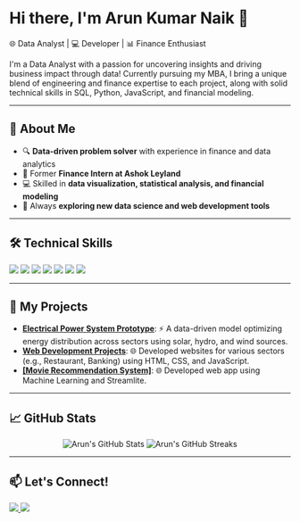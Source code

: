 # Hi there, I'm Arun Kumar Naik 👋

🌐 Data Analyst | 💻 Developer | 📊 Finance Enthusiast

I'm a Data Analyst with a passion for uncovering insights and driving business impact through data! Currently pursuing my MBA, I bring a unique blend of engineering and finance expertise to each project, along with solid technical skills in SQL, Python, JavaScript, and financial modeling.

---

## 🚀 About Me
- 🔍 **Data-driven problem solver** with experience in finance and data analytics
- 🏢 Former **Finance Intern at Ashok Leyland**
- 💻 Skilled in **data visualization, statistical analysis, and financial modeling**
- 🌱 Always **exploring new data science and web development tools**

---

## 🛠️ Technical Skills
<p align="left">
  <img src="https://img.shields.io/badge/SQL-%2307405e.svg?&style=for-the-badge&logo=amazon-dynamodb&logoColor=white" />
  <img src="https://img.shields.io/badge/Python-%2314354C.svg?&style=for-the-badge&logo=python&logoColor=white" />
  <img src="https://img.shields.io/badge/JavaScript-%23F7DF1E.svg?&style=for-the-badge&logo=javascript&logoColor=black" />
  <img src="https://img.shields.io/badge/Excel-%2334A853.svg?&style=for-the-badge&logo=microsoft-excel&logoColor=white" />
  <img src="https://img.shields.io/badge/Bootstrap-%23563D7C.svg?&style=for-the-badge&logo=bootstrap&logoColor=white" />
  <img src="https://img.shields.io/badge/Tableau-%23E97627.svg?&style=for-the-badge&logo=tableau&logoColor=white" />
  <img src="https://img.shields.io/badge/Power_BI-%23F2C811.svg?&style=for-the-badge&logo=powerbi&logoColor=black" />
</p>

---

## 💼 My Projects
- **[Electrical Power System Prototype](#)**: ⚡ A data-driven model optimizing energy distribution across sectors using solar, hydro, and wind sources.
- **[Web Development Projects](#)**: 🌐 Developed websites for various sectors (e.g., Restaurant, Banking) using HTML, CSS, and JavaScript.
- <a href=https://movies4you.streamlit.app/>**[Movie Recommendation System]**<a/>: 🌐 Developed web app using Machine Learning and Streamlite. 

---

## 📈 GitHub Stats

<p align="center">
  <img src="https://github-readme-stats.vercel.app/api?username=ArunKumarNaikMegavath&show_icons=true&theme=radical" alt="Arun's GitHub Stats" />
  <img src="https://github-readme-streak-stats.herokuapp.com/?user=ArunKumarNaikMegavath&theme=radical" alt="Arun's GitHub Streaks" />
</p>

---

## 📫 Let's Connect!
<p align="left">
  <a href="https://www.linkedin.com/in/megavatharunkumarnaik/" target="_blank">
    <img src="https://img.shields.io/badge/LinkedIn-%230077B5.svg?&style=for-the-badge&logo=linkedin&logoColor=white" />
  </a>
  <a href="mailto:megavatharunkumarnaik2001@gmail.com">
    <img src="https://img.shields.io/badge/Gmail-D14836?style=for-the-badge&logo=gmail&logoColor=white" />
  </a>
</p>
